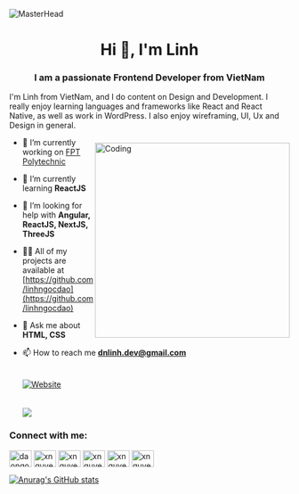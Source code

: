 ![MasterHead](https://i.pinimg.com/originals/c6/33/c2/c633c20ede82f0e0ced7d570dbe3a1f3.gif)
<h1 align="center">Hi 👋, I'm Linh</h1>
<h3 align="center">I am a passionate Frontend Developer from VietNam</h3>
I'm Linh from VietNam, and I do content on Design and Development. I really enjoy learning languages and frameworks like React and React Native, as well as work in WordPress. I also enjoy wireframing, UI, Ux and Design in general.
<img align="right" alt="Coding" style="padding-top:40px" width="350"  src="https://i.pinimg.com/originals/85/4f/c1/854fc143b9a24759505e50f74cbc054a.gif">

- 🔭 I’m currently working on [FPT Polytechnic](https://www.facebook.com/fpt.poly)

- 🌱 I’m currently learning **ReactJS**

- 🤝 I’m looking for help with **Angular, ReactJS, NextJS, ThreeJS**

- 👨‍💻 All of my projects are available at [https://github.com/linhngocdao](https://github.com/linhngocdao)

- 💬 Ask me about **HTML, CSS**

- 📫 How to reach me **dnlinh.dev@gmail.com** <br> <br> <br>
 [![Website](https://img.shields.io/website?label=Facebook&style=for-the-badge&url=https%3A%2F%2Ffacebook.com/ling352)](https://www.facebook.com/ling352) <br> <br> <br> 
   ![](https://komarev.com/ghpvc/?username=linhngocdao&label=PROFILE+VIEWS)

<h3 align="left">Connect with me:</h3>
<p align="left">
<a href="https://codepen.io/linhngocdao" target="blank"><img align="center" src="https://raw.githubusercontent.com/rahuldkjain/github-profile-readme-generator/master/src/images/icons/Social/codepen.svg" alt="daongoclinh" height="30" width="40" /></a>
<a href="https://dev.to/xnguyenvanlinh" target="blank"><img align="center" src="https://raw.githubusercontent.com/rahuldkjain/github-profile-readme-generator/master/src/images/icons/Social/devto.svg" alt="xnguyenvanlinh" height="30" width="40" /></a>
<a href="https://twitter.com/xnguyenvanlinh" target="blank"><img align="center" src="https://raw.githubusercontent.com/rahuldkjain/github-profile-readme-generator/master/src/images/icons/Social/twitter.svg" alt="xnguyenvanlinh" height="30" width="40" /></a>
<a href="https://codesandbox.com/xnguyenvanlinh" target="blank"><img align="center" src="https://raw.githubusercontent.com/rahuldkjain/github-profile-readme-generator/master/src/images/icons/Social/codesandbox.svg" alt="xnguyenvanlinh" height="30" width="40" /></a>
<a href="https://fb.com/xnguyenvanlinh" target="blank"><img align="center" src="https://raw.githubusercontent.com/rahuldkjain/github-profile-readme-generator/master/src/images/icons/Social/facebook.svg" alt="xnguyenvanlinh" height="30" width="40" /></a>
<a href="https://instagram.com/xnguyenvanlinh" target="blank"><img align="center" src="https://raw.githubusercontent.com/rahuldkjain/github-profile-readme-generator/master/src/images/icons/Social/instagram.svg" alt="xnguyenvanlinh" height="30" width="40" /></a>
</p>


[![Anurag's GitHub stats](https://github-readme-stats.vercel.app/api?username=linhngocdao&count_private=true&show_icons=true&theme=dark)](https://github.com/anuraghazra/github-readme-stats)
 
